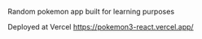 Random pokemon app built for learning purposes

Deployed at Vercel  https://pokemon3-react.vercel.app/
